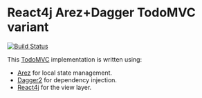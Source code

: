 # React4j Arez+Dagger TodoMVC variant

[![Build Status](https://api.travis-ci.com/react4j/react4j-todomvc.png?branch=dagger)](http://travis-ci.com/react4j/react4j-todomvc)

This [TodoMVC](http://todomvc.com/) implementation is written using:

* [Arez](https://arez.github.io) for local state management.
* [Dagger2](https://google.github.io/dagger) for dependency injection.
* [React4j](https://react4j.github.io) for the view layer.
